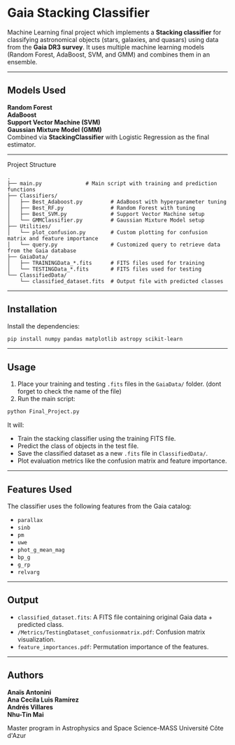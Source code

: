 # Gaia Stacking Classifier

Machine Learning final project which implements a **Stacking classifier** for classifying astronomical objects (stars, galaxies, and quasars) using data from the **Gaia DR3 survey**. It uses multiple machine learning models (Random Forest, AdaBoost, SVM, and GMM) and combines them in an ensemble.

---

## Models Used

**Random Forest**  
**AdaBoost**  
**Support Vector Machine (SVM)**  
**Gaussian Mixture Model (GMM)**  
Combined via **StackingClassifier** with Logistic Regression as the final estimator.

---

Project Structure

```
.
├── main.py              # Main script with training and prediction functions
├── Classifiers/
│   ├── Best_Adaboost.py         # AdaBoost with hyperparameter tuning
│   ├── Best_RF.py               # Random Forest with tuning
│   ├── Best_SVM.py              # Support Vector Machine setup
│   └── GMMClassifier.py         # Gaussian Mixture Model setup
├── Utilities/
│   └── plot_confusion.py        # Custom plotting for confusion matrix and feature importance
│   └── query.py                 # Customized query to retrieve data from the Gaia database
├── GaiaData/
│   ├── TRAININGData_*.fits      # FITS files used for training
│   └── TESTINGData_*.fits       # FITS files used for testing
└── ClassifiedData/
    └── classified_dataset.fits  # Output file with predicted classes
```

---

## Installation

Install the dependencies:

```bash
pip install numpy pandas matplotlib astropy scikit-learn
```
---

## Usage

1. Place your training and testing `.fits` files in the `GaiaData/` folder. (dont forget to check the name of the file)
2. Run the main script:

```bash
python Final_Project.py
```

It will:
- Train the stacking classifier using the training FITS file.
- Predict the class of objects in the test file.
- Save the classified dataset as a new `.fits` file in `ClassifiedData/`.
- Plot evaluation metrics like the confusion matrix and feature importance.

---

## Features Used

The classifier uses the following features from the Gaia catalog:

- `parallax`
- `sinb`
- `pm`
- `uwe`
- `phot_g_mean_mag`
- `bp_g`
- `g_rp`
- `relvarg`

---

## Output

- `classified_dataset.fits`: A FITS file containing original Gaia data + predicted class.
- `/Metrics/TestingDataset_confusionmatrix.pdf`: Confusion matrix visualization.
- `feature_importances.pdf`: Permutation importance of the features.

---


## Authors

**Anaïs Antonini**  
**Ana Cecila Luis Ramírez**  
**Andrés Villares**  
**Nhu-Tin Mai**  

Master program in Astrophysics and Space Science-MASS
Université Côte d'Azur
